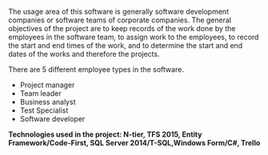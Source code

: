 The usage area of this software is generally software development companies or software teams of corporate companies. The general objectives of the project are to keep records of the work done by the employees in the software team, to assign work to the employees, to record the start and end times of the work, and to determine the start and end dates of the works and therefore the projects.

There are 5 different employee types in the software.

* Project manager
* Team leader
* Business analyst
* Test Specialist
* Software developer

**Technologies used in the project: N-tier, TFS 2015, Entity Framework/Code-First, SQL Server 2014/T-SQL,Windows Form/C#, Trello**

